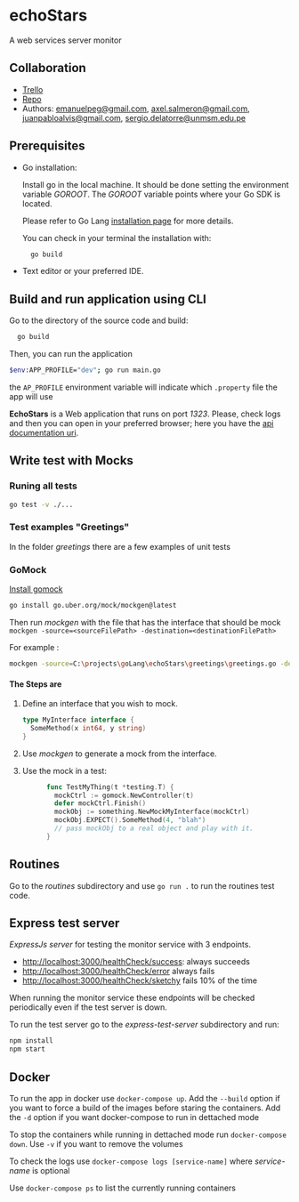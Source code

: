 # echoStars

A web services server monitor

## Collaboration

* [Trello](https://trello.com/c/FogW1SUW)
* [Repo](https://github.com/emanuelpeg/echoStars/)
* Authors: <emanuelpeg@gmail.com>, <axel.salmeron@gmail.com>, <juanpabloalvis@gmail.com>, <sergio.delatorre@unmsm.edu.pe>

## Prerequisites

* Go installation:
  
  Install go in the local machine. It should be done setting the environment variable *GOROOT*.
  The *GOROOT* variable points where your Go SDK is located.

  Please refer to Go Lang [installation page](https://go.dev/doc/install) for more details.

  You can check in your terminal the installation with:

  ```bash
    go build
  ```

* Text editor or your preferred IDE.

## Build and run application using CLI

Go to the directory of the source code and build:

```bash
  go build
```

Then, you can run the application

```bash
$env:APP_PROFILE="dev"; go run main.go
```

the `AP_PROFILE` environment variable will indicate which `.property` file the app will use

**EchoStars** is a Web application that runs on port *1323*. Please, check logs and then you can open in your preferred browser; here you have the [api documentation uri](http://localhost:1323/swagger/index.html).

## Write test with Mocks

### Runing all tests

```bash
go test -v ./...
```

### Test examples "Greetings"

In the folder *greetings* there are a few examples of unit tests

### GoMock

[Install gomock](https://github.com/uber-go/mock)

```bash
go install go.uber.org/mock/mockgen@latest
```

Then run *mockgen* with the file that has the interface that should be mock `mockgen -source=<sourceFilePath> -destination=<destinationFilePath>`

For example :

```bash
mockgen -source=C:\projects\goLang\echoStars\greetings\greetings.go -destination=C:\projects\goLang\echoStars\greetings\greetings.mock.go
```

#### The Steps are

1. Define an interface that you wish to mock.

    ```Go
    type MyInterface interface {
      SomeMethod(x int64, y string)
    }
    ```

2. Use *mockgen* to generate a mock from the interface.

3. Use the mock in a test:

    ```Go
          func TestMyThing(t *testing.T) {
            mockCtrl := gomock.NewController(t)
            defer mockCtrl.Finish()
            mockObj := something.NewMockMyInterface(mockCtrl)
            mockObj.EXPECT().SomeMethod(4, "blah")
            // pass mockObj to a real object and play with it.
          }
    ```

## Routines

Go to the *routines* subdirectory  and use `go run .` to run the routines test code.

## Express test server

*ExpressJs server* for testing the monitor service with 3 endpoints.

* <http://localhost:3000/healthCheck/success>: always succeeds
* <http://localhost:3000/healthCheck/error>  always fails
* <http://localhost:3000/healthCheck/sketchy> fails 10% of the time

When running the monitor service these endpoints will be checked periodically even if the test server is down.

To run the test server go to the *express-test-server* subdirectory and run:

```bash
npm install
npm start
```

## Docker

To run the app in docker use `docker-compose up`. Add the `--build` option if you want to force a build of the images before staring the containers. Add the `-d` option if you want docker-compose to run in dettached mode

To stop the containers while running in dettached mode run `docker-compose down`. Use `-v` if you want to remove the volumes

To check the logs use `docker-compose logs [service-name]` where *service-name* is optional

Use `docker-compose ps` to list the currently running containers
